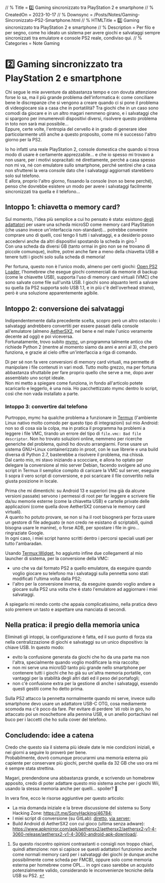 <!-- < Autogenerated by ListedDownsync.js. Do not edit (unless also set "% Downsync = False") - it would be overwritten. > -->
// % Title = 2️⃣ Gaming sincronizzato tra PlayStation 2 e smartphone
// % CreatedOn = 2023-10-17
// % Downsync = /Posts/Notes/Gaming-Sincronizzato-PS2-Smartphone.html
// % HTMLTitle = <span class="twa twa-2️⃣"><span>2️⃣</span></span> Gaming sincronizzato tra PlayStation 2 e smartphone
// % Description = Per filo e per segno, come ho ideato un sistema per avere giochi e salvataggi sempre sincronizzati tra emulatore e console PS2 reale, condiviso qui.
// % Categories = Note Gaming

<h1><span class="twa twa-2️⃣"><span>2️⃣</span></span> Gaming sincronizzato tra PlayStation 2 e smartphone</h1>

<p>Chi segue le mie avventure da abbastanza tempo e con dovuta attenzione forse lo sa, ma il più grande problema dell'informatica è: come conciliare bene le discrepanze che si vengono a creare quando ci si pone il problema di videogiocare sia a casa che in portatilità? Tra giochi che in un caso sono comodi da giocare e in un altro magari nemmeno girano, e i salvataggi che si spargono per innumerevoli dispositivi diversi, risolvere questo problema in toto non sarà mai possibile...<br>
Eppure, certe volte, l'entropia del cervello è in grado di generare idee particolarmente utili anche a questo proposito, come mi è successo l'altro giorno per la PS2.</p>

<p>Io ho infatti una reale PlayStation 2, console domestica che quando si trova modo di usare è certamente apprezzabile... e che io spesso mi trovavo a non usare, per i motivi sopracitati: né direttamente, perché a casa spesso non mi va, né con emulatore sullo smartphone, perché sentirei che a casa non sfrutterei la vera console dato che i salvataggi aggiornati starebbero solo sul telefono.<br>
E allora, proprio l'altro giorno, fissando la console (non so bene perché), penso che dovrebbe esistere un modo per avere i salvataggi facilmente sincronizzati tra quella e il telefono...</p>

<h2>Intoppo 1: chiavetta o memory card?</h2>

<p>Sul momento, l'idea più semplice a cui ho pensato è stata: esistono <a href="https://www.amazon.it/Adattatore-Memoria-Lettore-Sostitutivo-trasparente/dp/B0C8TTQFJY" rel="noopener nofollow" target="_blank">degli adattatori</a> per usare una scheda microSD come memory card PlayStation (che usano invece un'interfaccia non-standard)... potrebbe convenire comprare uno di quelli, così tengo lì tutti i salvataggi, e a desiderio posso accedervi anche da altri dispositivi spostando la scheda in giro.<sup id="fnref1"><a class="footnote-ref" href="#fn1">1</a></sup><br>
Con una scheda da diversi GB (tanto ormai in giro non se ne trovano di piccole comunque), inoltre, potrei anche fare a meno della chiavetta USB e tenere tutti i giochi solo sulla scheda di memoria!</p>

<p>Per fortuna, questo non è l'unico modo, almeno per certi giochi: <a href="https://github.com/ps2homebrew/Open-PS2-Loader" rel="noopener nofollow" target="_blank">Open PS2 Loader</a>, l'homebrew che esegue giochi commerciali da memorie di backup (come le chiavette USB), supporta l'uso di memory card virtuali (VMC) che sono salvate come file sull'unità USB. I giochi sono alquanto lenti a salvare su quella (la PS2 supporta solo USB 1.1, e in più c'è dell'overhead strano), però è una soluzione apparentemente agibile.</p>

<h2>Intoppo 2: conversione dei salvataggi</h2>

<p>Indipendentemente dalla precedente scelta, scopro però un altro ostacolo: i salvataggi andrebbero convertiti per essere passati dalla console all'emulatore (almeno <a href="https://aethersx2.com" rel="noopener nofollow" target="_blank">AetherSX2</a>, nel bene e nel male l'unico veramente decente ad oggi) e poi viceversa.<br>
Fortunatamente, trovo subito <a href="http://www.csclub.uwaterloo.ca:11068/mymc" rel="noopener nofollow" target="_blank">mymc</a>, un programma talmente antico che richiede Python 2 (mentre al momento siamo da anni e anni al 3), che però funziona, e grazie al cielo offre un'interfaccia a riga di comando.</p>

<p>Di per sé non fa vere conversioni di memory card virtuali, ma permette di manipolare i file contenuti in vari modi. Tutto molto grezzo, ma per fortuna abbastanza sfruttabile per fare proprio quello che serve a me, dopo aver assemblato uno script ideale.<br>
Non mi metto a spiegare come funziona, in fondo all'articolo potete scaricarlo e leggerlo, è una noia. Ho pacchettizzato mymc dentro lo script, così che non vada installato a parte.</p>

<h3>Intoppo 3: convertire dal telefono</h3>

<p>Purtroppo, mymc ha qualche problema a funzionare in <a href="https://termux.dev/en" rel="noopener nofollow" target="_blank">Termux</a> (l'ambiente Linux nativo molto comodo per questo tipo di integrazioni) sul mio Android: non so di cosa sia la colpa, ma in pratica il programma ha problemi a leggere i file VMC, tirando un errore del tipo di <code class="prettyprint">file.vmc: Bad file descriptor</code>. Non ho trovato soluzioni online, nemmeno per ricerche generiche del problema, quindi ho dovuto arrangiarmi. Forse usare un sistema GNU+Linux containerizzato in proot, con le sue librerie e una build diversa di Python 2.7, basterebbe a risolvere il problema, ma chissà.<br>
Dal canto mio, mi stavo iniziando a scocciare, e allora ho optato per delegare la conversione al mio server Debian, facendo svolgere ad uno script in Termux il semplice compito di caricare la VMC sul server, eseguire lì sopra il vero script di conversione, e poi scaricare il file convertito nella giusta posizione in locale.</p>

<p>Prima che mi dimentichi: su Android 13 e superiori (ma già da alcune versioni passate) servono i permessi di root per far leggere e scrivere file da/su memorie esterne (come la chiavetta USB) e cartelle private delle applicazioni (come quella dove AetherSX2 conserva le memory card virtuali).<br>
A quanto ho potuto provare, se non si ha il root bisognerà per forza usare un gestore di file adeguato (e non credo ne esistano di scriptabili, quindi bisogna usare le manine), o forse ADB, per spostare i file in giro... ringraziate Google.<br>
In ogni caso, i miei script hanno scritti dentro i percorsi speciali usati per tutto l'ambaradan.</p>

<p>Usando <a href="https://wiki.termux.com/wiki/Termux:Widget" rel="noopener nofollow" target="_blank">Termux:Widget</a>, ho aggiunto infine due collegamenti al mio launcher di sistema, per la conversione della VMC:</p>

<ul>
<li>uno che va dal formato PS2 a quello emulatore, da eseguire quando voglio giocare su telefono ma i salvataggi sulla pennetta sono stati modificati l'ultima volta dalla PS2;</li>
<li>l'altro per la conversione inversa, da eseguire quando voglio andare a giocare sulla PS2 una volta che è stato l'emulatore ad aggiornare i miei salvataggi.</li>
</ul>

<p>A spiegarlo mi rendo conto che appaia complicatissimo, nella pratica devo solo premere un tasto e aspettare una manciata di secondi.</p>

<h2>Nella pratica: il pregio della memoria unica</h2>

<p>Eliminati gli intoppi, la configurazione è fatta, ed il suo punto di forza sta nella centralizzazione di giochi e salvataggi su un unico dispositivo: la chiave USB. In questo modo:</p>

<ul>
<li>evito la confusione generata da giochi che ho da una parte ma non l'altra, specialmente quando voglio modificare la mia raccolta;</li>
<li>non mi serve una microSD tanto più grande nello smartphone per contenere tutti i giochi che ho già su un'altra memoria portatile, con vantaggi per la stabilità degli altri dati ed il peso del portafogli;</li>
<li>non c'è confusione extra per la gestione di anche i salvataggi, essendo questi gestiti come ho detto prima.</li>
</ul>

<p>Sulla PS2 attacco la pennetta normalmente quando mi serve, invece sullo smartphone devo usare un adattatore USB-C OTG, cosa mediamente scomoda ma c'è poco da fare. Per evitare di perdere 'sti robi in giro, ho attaccato poi un moschettone alla pennina USB, e un anello portachiavi nel buco per i laccetti che ho sulla cover del telefono.</p>

<h2>Concludendo: idee a catena</h2>

<p>Credo che questo sia il sistema più ideale date le mie condizioni iniziali, e nei giorni a seguire lo proverò per bene.<br>
Probabilmente, dovrò comunque procurarmi una memoria esterna più capiente per conservare più giochi, perché quella da 32 GB che uso ora mi è sempre stata strettina.</p>

<p>Magari, prendendone una abbastanza grande, e scrivendo un homebrew apposito, credo di poter adattare questo mio sistema anche per i giochi Wii, usando la stessa memoria anche per quelli... spoiler? 👀</p>

<p>In vera fine, ecco le risorse aggiuntive per questo articolo:</p>

<ul>
<li>La mia domanda iniziale e la breve discussione del sistema su Sony Hacking Zone: <a href="https://t.me/SonyHacking/46784" rel="noopener nofollow" target="_blank">https://t.me/SonyHacking/46784</a>;</li>
<li>I miei script di conversione (su GitLab): <a href="https://gitlab.com/octospacc/Snippets/-/blob/main/Ps2EmuVmcConvert.sh" rel="noopener nofollow" target="_blank">diretto</a>, <a href="https://gitlab.com/octospacc/Snippets/-/blob/main/Ps2EmuVmcConvertCloud.sh" rel="noopener nofollow" target="_blank">via server</a>;</li>
<li>Build Android di AetherSX2 con cui gioco (ultima senza adware): <a href="https://www.apkmirror.com/apk/aethersx2/aethersx2/aethersx2-v1-4-3060-release/aethersx2-v1-4-3060-android-apk-download/" rel="noopener nofollow" target="_blank">https://www.apkmirror.com/apk/aethersx2/aethersx2/aethersx2-v1-4-3060-release/aethersx2-v1-4-3060-android-apk-download/</a>.</li>
</ul>



<div class="footnotes">
<ol>

<li id="fn1">
<p>Su questo riscontro opinioni contrastanti o consigli non troppo chiari, quindi attenzione: non si capisce se questi adattatori funzionino anche come normali memory card per i salvataggi dei giochi (e dunque anche possibilmente come scheda per FMCB), oppure solo come memoria esterna per homebrew come OPL... in ogni caso sarebbe un acquisto potenzialmente valido, considerando le inconvenienze tecniche della USB su PS2.&nbsp;<a href="#fnref1">↩</a></p>
</li>

</ol>
</div>
